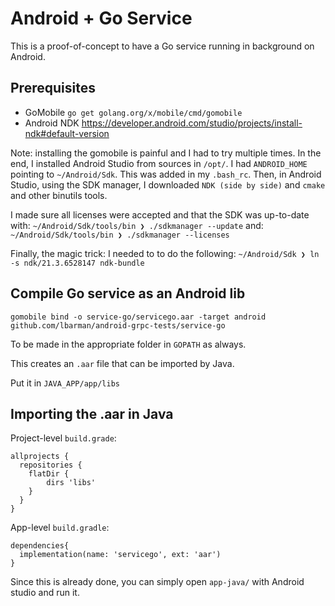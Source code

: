 # Android + Go Service

This is a proof-of-concept to have a Go service running in background on Android.

## Prerequisites

- GoMobile `go get golang.org/x/mobile/cmd/gomobile`
- Android NDK https://developer.android.com/studio/projects/install-ndk#default-version

Note: installing the gomobile is painful and I had to try multiple times. 
In the end, I installed Android Studio from sources in `/opt/`.
I had `ANDROID_HOME` pointing to `~/Android/Sdk`. This was added in my `.bash_rc`. Then, in Android Studio, using the SDK manager, I downloaded `NDK (side by side)` and `cmake` and other binutils tools.

I made sure all licenses were accepted and that the SDK was up-to-date with:
`~/Android/Sdk/tools/bin ❯ ./sdkmanager --update`
and:
`~/Android/Sdk/tools/bin ❯ ./sdkmanager --licenses`

Finally, the magic trick: I needed to to do the following:
`~/Android/Sdk ❯ ln -s ndk/21.3.6528147 ndk-bundle`

## Compile Go service as an Android lib

`gomobile bind -o service-go/servicego.aar -target android github.com/lbarman/android-grpc-tests/service-go`

To be made in the appropriate folder in `GOPATH` as always.

This creates an `.aar` file that can be imported by Java.

Put it in `JAVA_APP/app/libs`

## Importing the .aar in Java

Project-level `build.grade`:
```
allprojects {
  repositories {
    flatDir {
        dirs 'libs'
    }
  }
}
```

App-level `build.gradle`:
```
dependencies{
  implementation(name: 'servicego', ext: 'aar')
}
```

Since this is already done, you can simply open `app-java/` with Android studio and run it.